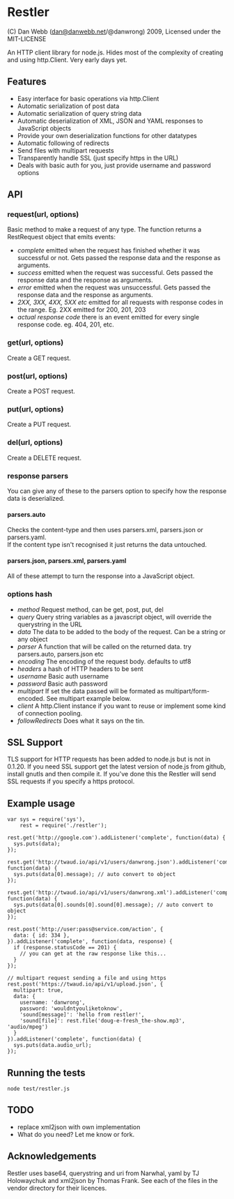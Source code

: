 Restler
=======

(C) Dan Webb (dan@danwebb.net/@danwrong) 2009, Licensed under the MIT-LICENSE

An HTTP client library for node.js.  Hides most of the complexity of creating and using http.Client. Very early days yet.



Features
--------

* Easy interface for basic operations via http.Client
* Automatic serialization of post data
* Automatic serialization of query string data
* Automatic deserialization of XML, JSON and YAML responses to JavaScript objects
* Provide your own deserialization functions for other datatypes
* Automatic following of redirects
* Send files with multipart requests
* Transparently handle SSL (just specify https in the URL)
* Deals with basic auth for you, just provide username and password options
    
    
API
---

### request(url, options)

Basic method to make a request of any type.  The function returns a RestRequest object
that emits events:

* _complete_ emitted when the request has finished whether it was successful or not.  Gets passed the response data and the response as arguments.
* _success_ emitted when the request was successful.  Gets passed the response data and the response as arguments.
* _error_ emitted when the request was unsuccessful.  Gets passed the response data and the response as arguments.
* _2XX, 3XX, 4XX, 5XX etc_ emitted for all requests with response codes in the range.  Eg. 2XX emitted for 200, 201, 203
* _actual response code_ there is an event emitted for every single response code.  eg.  404, 201, etc.

### get(url, options)

Create a GET request. 

### post(url, options)

Create a POST request.

### put(url, options)

Create a PUT request.

### del(url, options)

Create a DELETE request.

### response parsers

You can give any of these to the parsers option to specify how the response data is deserialized.

#### parsers.auto

Checks the content-type and then uses parsers.xml, parsers.json or parsers.yaml.  
If the content type isn't recognised it just returns the data untouched.

#### parsers.json, parsers.xml, parsers.yaml

All of these attempt to turn the response into a JavaScript object.

### options hash

* _method_ Request method, can be get, post, put, del
* _query_ Query string variables as a javascript object, will override the querystring in the URL
* _data_ The data to be added to the body of the request.  Can be a string or any object
* _parser_ A function that will be called on the returned data.  try parsers.auto, parsers.json etc
* _encoding_ The encoding of the request body.  defaults to utf8
* _headers_ a hash of HTTP headers to be sent
* _username_ Basic auth username
* _password_ Basic auth password
* _multipart_ If set the data passed will be formated as multipart/form-encoded.  See multipart example below.
* _client_ A http.Client instance if you want to reuse or implement some kind of connection pooling.
* _followRedirects_ Does what it says on the tin.


SSL Support
-----------

TLS support for HTTP requests has been added to node.js but is not in 0.1.20.  If you need
SSL support get the latest version of node.js from github, install gnutls and then compile it.
If you've done this the Restler will send SSL requests if you specify a https protocol.


Example usage
-------------

    var sys = require('sys'),
        rest = require('./restler');

    rest.get('http://google.com').addListener('complete', function(data) {
      sys.puts(data);
    });

    rest.get('http://twaud.io/api/v1/users/danwrong.json').addListener('complete', function(data) {
      sys.puts(data[0].message); // auto convert to object
    });
    
    rest.get('http://twaud.io/api/v1/users/danwrong.xml').addListener('complete', function(data) {
      sys.puts(data[0].sounds[0].sound[0].message); // auto convert to object
    });
    
    rest.post('http://user:pass@service.com/action', {
      data: { id: 334 },
    }).addListener('complete', function(data, response) {
      if (response.statusCode == 201) {
        // you can get at the raw response like this...
      }
    });
    
    // multipart request sending a file and using https
    rest.post('https://twaud.io/api/v1/upload.json', {
      multipart: true,
      data: {
        username: 'danwrong',
        password: 'wouldntyouliketoknow',
        'sound[message]': 'hello from restler!',
        'sound[file]': rest.file('doug-e-fresh_the-show.mp3', 'audio/mpeg')
      }
    }).addListener('complete', function(data) {
      sys.puts(data.audio_url);
    });

    
Running the tests
-----------------

    node test/restler.js
    
    
TODO
----
* replace xml2json with own implementation
* What do you need? Let me know or fork.


Acknowledgements
----------------

Restler uses base64, querystring and uri from Narwhal, yaml by TJ Holowaychuk and xml2json by Thomas Frank.  See each of the files
in the vendor directory for their licences.
